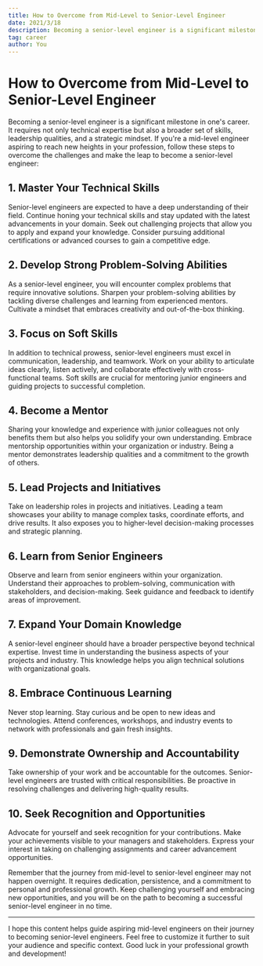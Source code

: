 ```yaml
---
title: How to Overcome from Mid-Level to Senior-Level Engineer
date: 2021/3/18
description: Becoming a senior-level engineer is a significant milestone in one's career.
tag: career
author: You
---
```


# How to Overcome from Mid-Level to Senior-Level Engineer

Becoming a senior-level engineer is a significant milestone in one's career. It requires not only technical expertise but also a broader set of skills, leadership qualities, and a strategic mindset. If you're a mid-level engineer aspiring to reach new heights in your profession, follow these steps to overcome the challenges and make the leap to become a senior-level engineer:

## 1. **Master Your Technical Skills**

Senior-level engineers are expected to have a deep understanding of their field. Continue honing your technical skills and stay updated with the latest advancements in your domain. Seek out challenging projects that allow you to apply and expand your knowledge. Consider pursuing additional certifications or advanced courses to gain a competitive edge.

## 2. **Develop Strong Problem-Solving Abilities**

As a senior-level engineer, you will encounter complex problems that require innovative solutions. Sharpen your problem-solving abilities by tackling diverse challenges and learning from experienced mentors. Cultivate a mindset that embraces creativity and out-of-the-box thinking.

## 3. **Focus on Soft Skills**

In addition to technical prowess, senior-level engineers must excel in communication, leadership, and teamwork. Work on your ability to articulate ideas clearly, listen actively, and collaborate effectively with cross-functional teams. Soft skills are crucial for mentoring junior engineers and guiding projects to successful completion.

## 4. **Become a Mentor**

Sharing your knowledge and experience with junior colleagues not only benefits them but also helps you solidify your own understanding. Embrace mentorship opportunities within your organization or industry. Being a mentor demonstrates leadership qualities and a commitment to the growth of others.

## 5. **Lead Projects and Initiatives**

Take on leadership roles in projects and initiatives. Leading a team showcases your ability to manage complex tasks, coordinate efforts, and drive results. It also exposes you to higher-level decision-making processes and strategic planning.

## 6. **Learn from Senior Engineers**

Observe and learn from senior engineers within your organization. Understand their approaches to problem-solving, communication with stakeholders, and decision-making. Seek guidance and feedback to identify areas of improvement.

## 7. **Expand Your Domain Knowledge**

A senior-level engineer should have a broader perspective beyond technical expertise. Invest time in understanding the business aspects of your projects and industry. This knowledge helps you align technical solutions with organizational goals.

## 8. **Embrace Continuous Learning**

Never stop learning. Stay curious and be open to new ideas and technologies. Attend conferences, workshops, and industry events to network with professionals and gain fresh insights.

## 9. **Demonstrate Ownership and Accountability**

Take ownership of your work and be accountable for the outcomes. Senior-level engineers are trusted with critical responsibilities. Be proactive in resolving challenges and delivering high-quality results.

## 10. **Seek Recognition and Opportunities**

Advocate for yourself and seek recognition for your contributions. Make your achievements visible to your managers and stakeholders. Express your interest in taking on challenging assignments and career advancement opportunities.

Remember that the journey from mid-level to senior-level engineer may not happen overnight. It requires dedication, persistence, and a commitment to personal and professional growth. Keep challenging yourself and embracing new opportunities, and you will be on the path to becoming a successful senior-level engineer in no time.

---
I hope this content helps guide aspiring mid-level engineers on their journey to becoming senior-level engineers. Feel free to customize it further to suit your audience and specific context. Good luck in your professional growth and development!